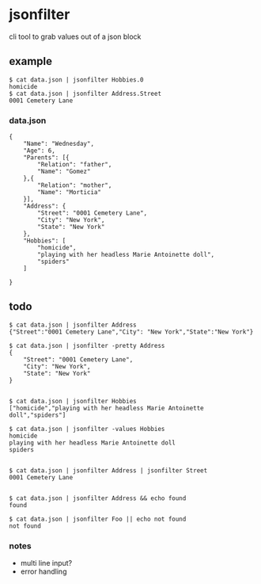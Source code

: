 # jsonfilter

cli tool to grab values out of a json block



## example

	$ cat data.json | jsonfilter Hobbies.0
	homicide
	$ cat data.json | jsonfilter Address.Street
	0001 Cemetery Lane


### data.json


	{
		"Name": "Wednesday",
		"Age": 6,
		"Parents": [{
			"Relation": "father",
			"Name": "Gomez"
		},{
			"Relation": "mother",
			"Name": "Morticia"
		}],
		"Address": {
			"Street": "0001 Cemetery Lane",
			"City": "New York",
			"State": "New York"
		},
		"Hobbies": [
			"homicide",
			"playing with her headless Marie Antoinette doll",
			"spiders"
		]

	}


## todo

	$ cat data.json | jsonfilter Address
	{"Street":"0001 Cemetery Lane","City": "New York","State":"New York"}

	$ cat data.json | jsonfilter -pretty Address
	{
		"Street": "0001 Cemetery Lane",
		"City": "New York",
		"State": "New York"
	}


	$ cat data.json | jsonfilter Hobbies
	["homicide","playing with her headless Marie Antoinette doll","spiders"]

	$ cat data.json | jsonfilter -values Hobbies
	homicide
	playing with her headless Marie Antoinette doll
	spiders


	$ cat data.json | jsonfilter Address | jsonfilter Street
	0001 Cemetery Lane


	$ cat data.json | jsonfilter Address && echo found
	found

	$ cat data.json | jsonfilter Foo || echo not found
	not found




### notes
- multi line input?
- error handling

